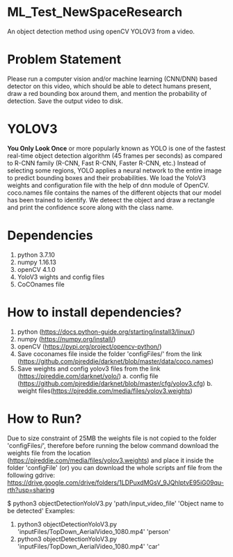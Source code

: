 # ML_Test_NewSpaceResearch
An object detection method using openCV YOLOV3 from a video.

# Problem Statement
Please run a computer vision and/or machine learning (CNN/DNN) based detector on this video, which should be able to detect humans present, draw a red bounding box
around them, and mention the probability of detection. Save the output video to disk.

# YOLOV3
**You Only Look Once** or more popularly known as YOLO is one of the fastest real-time object detection algorithm (45 frames per seconds) as compared to R-CNN family (R-CNN, Fast R-CNN, Faster R-CNN, etc.)
Instead of selecting some regions, YOLO applies a neural network to the entire image to predict bounding boxes and their probabilities.
We load the YoloV3 weights and configuration file with the help of dnn module of OpenCV. coco.names file contains the names of the different objects that our model has been trained to identify. We deteect the object and draw a rectangle and print the confidence score along with the class name.


# Dependencies
1. python 3.7.10
2. numpy  1.16.13
3. openCV 4.1.0
4. YoloV3 wights and config files
5. CoCOnames file
# How to install dependencies?
1. python (https://docs.python-guide.org/starting/install3/linux/)
2. numpy  (https://numpy.org/install/)
3. openCV (https://pypi.org/project/opencv-python/)
4. Save coconames file inside the folder 'configFiles/' from the link (https://github.com/pjreddie/darknet/blob/master/data/coco.names)
5. Save weights and config yolov3 files from the link (https://pjreddie.com/darknet/yolo/)
  a. config file (https://github.com/pjreddie/darknet/blob/master/cfg/yolov3.cfg)
  b. weight files(https://pjreddie.com/media/files/yolov3.weights)



# How to Run?

Due to size constraint of 25MB the weights file is not copied to the folder 'configFiles/', therefore before running the below command download the weights file from the location (https://pjreddie.com/media/files/yolov3.weights) and place it inside the folder 'configFile' (or) you can download the whole scripts anf file from the following gdrive:
https://drive.google.com/drive/folders/1LDPuxdMGsV_9JQhlptvE95iG09qu-rth?usp=sharing


$ python3 objectDetectionYoloV3.py 'path/input_video_file' 'Object name to be detected'
Examples:
1.  python3 objectDetectionYoloV3.py 'inputFiles/TopDown_AerialVideo_1080.mp4' 'person'
2.   python3 objectDetectionYoloV3.py 'inputFiles/TopDown_AerialVideo_1080.mp4' 'car'

